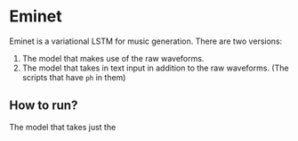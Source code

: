 # Eminet
Eminet is a variational LSTM for music generation. There are two versions:


1. The model that makes use of the raw waveforms.
2. The model that takes in text input in addition to the raw waveforms. (The scripts that have `ph` in them)

## How to run?

The model that takes just the 
